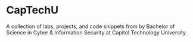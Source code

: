 # CapTechU
A collection of labs, projects, and code snippets from by Bachelor of Science in Cyber &amp; Information Security at Capitol Technology University.
